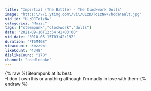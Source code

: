 ```yaml
---
title: "Impartial (The Battle) - The Clockwork Dolls"
image: "https:\/\/i.ytimg.com\/vi\/ULzDJTo1zNw\/hqdefault.jpg"
vid_id: "ULzDJTo1zNw"
categories: "Music"
tags: ["steampunk","clockwork","dolls"]
date: "2021-09-16T12:54:41+03:00"
vid_date: "2010-05-15T03:42:19Z"
duration: "PT6M40S"
viewcount: "502296"
likeCount: "4348"
dislikeCount: "170"
channel: "needlecake"
---
```

{% raw %}Steampunk at its best.<br />-I don't own this or anything although I'm madly in love with them-{% endraw %}

